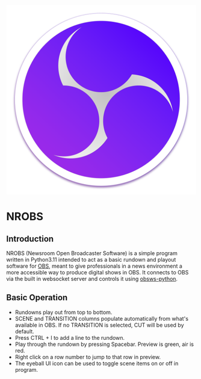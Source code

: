 ![NROBS Logo](./data/icons/app.png)
# NROBS

## Introduction
NROBS (Newsroom Open Broadcaster Software) is a simple program written in Python3.11 intended to act as a basic rundown and playout software for [OBS](https://obsproject.com/), meant to give professionals in a news environment a more accessible way to produce digital shows in OBS. It connects to OBS via the built in websocket server and controls it using [obsws-python](https://github.com/aatikturk/obsws-python).

## Basic Operation
- Rundowns play out from top to bottom.
- SCENE and TRANSITION columns populate automatically from what's available in OBS. If no TRANSITION is selected, CUT will be used by default.
- Press CTRL + I to add a line to the rundown.
- Play through the rundown by pressing Spacebar. Preview is green, air is red.
- Right click on a row number to jump to that row in preview.
- The eyeball UI icon can be used to toggle scene items on or off in program.
